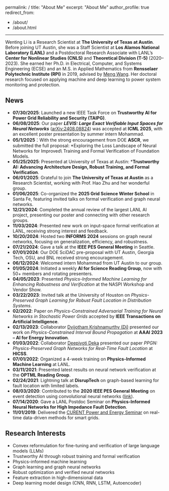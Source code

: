 permalink: /
title: "About Me"
excerpt: "About Me"
author_profile: true
redirect_from: 
  - /about/
  - /about.html
---
Wenting Li is a Research Scientist at **The University of Texas at Austin**. Before joining UT Austin, she was a Staff Scientist at **Los Alamos National Laboratory (LANL)** and a Postdoctoral Research Associate with LANL’s **Center for Nonlinear Studies (CNLS)** and **Theoretical Division (T-5)** (2020–2023). She earned her Ph.D. in Electrical, Computer, and Systems Engineering (ECSE) and an M.S. in Applied Mathematics from **Rensselaer Polytechnic Institute (RPI)** in 2019, advised by [Meng Wang](https://ecse.rpi.edu/~wang/). Her doctoral research focused on applying machine and deep learning to power system monitoring and protection.
 
## News
* **07/30/2025**: Launched a new IEEE Task Force on **Trustworthy AI for Power Grid Reliability and Security (TAIPG)**.  
* **06/08/2025**: Our paper ***LEVIS: Large Exact Verifiable Input Spaces for Neural Networks*** ([arXiv:2408.08824](https://arxiv.org/abs/2408.08824)) was accepted at **ICML 2025**, with an excellent poster presentation by summer intern Mohammad.
* **05/1/2025**：With the strong encouragement from DOE **ASCR**, we submitted the full proposal: *Exploring the Loss Landscape of Neural Networks for Improved\\ Training and Formal Verification of Foundation Models.
* **05/25/2025**: Presented at University of Texas at Austin: ***Trustworthy AI: Advancing Architecture Design, Robust Training, and Formal Verification**. 
* **06/01/2025**: Grateful to join **The University of Texas at Austin** as a Research Scientist, working with Prof. Hao Zhu and her wonderful group.  
* **01/06/2025**: Co-organized the **2025 Grid Science Winter School** in Santa Fe, featuring invited talks on formal verification and graph neural networks.  
* **12/21/2024**: Completed the annual review of the largest LANL AI project, presenting our poster and connecting with other research groups.  
* **11/03/2024**: Presented new work on input-space formal verification at LANL, receiving strong interest and feedback.  
* **10/20/2024**: Hosted two **INFORMS 2024** sessions on graph neural networks, focusing on generalization, efficiency, and robustness.  
* **07/21/2024**: Gave a talk at the **IEEE PES General Meeting** in Seattle.  
* **07/01/2024**: Our DOE SciDAC pre-proposal with UT Austin, Georgia Tech, OSU, and BNL received strong encouragement.  
* **06/12/2024**: Welcomed intern Mohammad from UT Austin to our group.  
* **01/05/2024**: Initiated a weekly **AI for Science Reading Group**, now with 50+ members and rotating presenters.  
* **04/05/2023**: Presented *Physics-Informed Machine Learning for Enhancing Robustness and Verification* at the NASPI Workshop and Vendor Show.  
* **03/22/2023**: Invited talk at the University of Houston on *Physics-Preserved Graph Learning for Robust Fault Location in Distribution Systems*.  
* **02/2022**: Paper on *Physics-Constrained Adversarial Training for Neural Networks in Stochastic Power Grids* accepted by **IEEE Transactions on Artificial Intelligence**.  
* **02/13/2023**: Collaborator [Dvijotham Krishnamurthy (Dj)](https://dj-research.netlify.app/) presented our work on *Physics-Constrained Interval Bound Propagation* at **AAAI 2023 – AI for Energy Innovation**.  
* **01/03/2022**: Collaborator [Deepjyoti Deka](https://www.linkedin.com/in/deepjyoti-deka-8a44388) presented our paper *PPGN: Physics-Preserved Graph Networks for Real-Time Fault Location* at **HICSS**.  
* **07/01/2022**: Organized a 4-week training on **Physics-Informed Machine Learning** at LANL.  
* **03/11/2021**: Presented latest results on neural network verification at the **OPTML Reading Group**.  
* **02/24/2021**: Lightning talk at **DisrupTech** on graph-based learning for fault location with limited labels.  
* **08/03/2020**: Contributed to the **2020 IEEE PES General Meeting** on event detection using convolutional neural networks ([link](https://pes-gm.org/2020/)).  
* **07/14/2020**: Gave a LANL Postdoc Seminar on **Physics-Informed Neural Networks for High Impedance Fault Detection**.  
* **11/01/2019**: Delivered the [CURENT Power and Energy Seminar](https://curent.utk.edu/news/press-releases/wenting-li-rpi-give-curent-power-and-energy-seminar-fri-nov-1/) on real-time data-driven methods for smart grids.  

## Research Interests 
* Convex reformulation for fine-tuning and verification of large language models (LLMs)  
* Trustworthy AI through robust training and formal verification  
* Physics-informed machine learning  
* Graph learning and graph neural networks  
* Robust optimization and verified neural networks  
* Feature extraction in high-dimensional data  
* Deep learning model design (CNN, RNN, LSTM, Autoencoder)  
